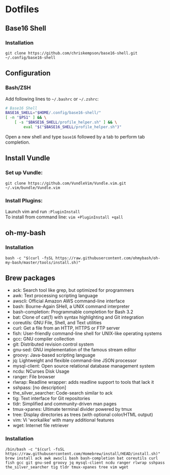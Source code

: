 # Dotfiles

## Base16 Shell
### Installation

```shell
git clone https://github.com/chriskempson/base16-shell.git ~/.config/base16-shell
```
## Configuration
### Bash/ZSH

Add following lines to `~/.bashrc` or `~/.zshrc`:
```bash
# Base16 Shell
BASE16_SHELL="$HOME/.config/base16-shell/"
[ -n "$PS1" ] && \
    [ -s "$BASE16_SHELL/profile_helper.sh" ] && \
        eval "$("$BASE16_SHELL/profile_helper.sh")"
```
Open a new shell and type `base16` followed by a tab to perform tab completion.

## Install Vundle
### Set up Vundle:
```shell
git clone https://github.com/VundleVim/Vundle.vim.git ~/.vim/bundle/Vundle.vim
```
### Install Plugins:
Launch vim and run `:PluginInstall` <br />
To install from command line: `vim +PluginInstall +qall`

## oh-my-bash
### Installation
```shell
bash -c "$(curl -fsSL https://raw.githubusercontent.com/ohmybash/oh-my-bash/master/tools/install.sh)"
```

## Brew packages 
- ack: Search tool like grep, but optimized for programmers
- awk: Text processing scripting language
- awscli: Official Amazon AWS command-line interface
- bash: Bourne-Again SHell, a UNIX command interpreter
- bash-completion: Programmable completion for Bash 3.2
- bat: Clone of cat(1) with syntax highlighting and Git integration
- coreutils: GNU File, Shell, and Text utilities
- curl: Get a file from an HTTP, HTTPS or FTP server
- fish: User-friendly command-line shell for UNIX-like operating systems
- gcc: GNU compiler collection
- git: Distributed revision control system
- gnu-sed: GNU implementation of the famous stream editor
- groovy: Java-based scripting language
- jq: Lightweight and flexible command-line JSON processor
- mysql-client: Open source relational database management system
- ncdu: NCurses Disk Usage
- ranger: File browser
- rlwrap: Readline wrapper: adds readline support to tools that lack it
- sshpass: [no description]
- the_silver_searcher: Code-search similar to ack
- tig: Text interface for Git repositories
- tldr: Simplified and community-driven man pages
- tmux-xpanes: Ultimate terminal divider powered by tmux
- tree: Display directories as trees (with optional color/HTML output)
- vim: Vi 'workalike' with many additional features
- wget: Internet file retriever
### Installation
```shell
/bin/bash -c "$(curl -fsSL https://raw.githubusercontent.com/Homebrew/install/HEAD/install.sh)"
brew install ack awk awscli bash bash-completion bat coreutils curl fish gcc git gnu-sed groovy jq mysql-client ncdu ranger rlwrap sshpass the_silver_searcher tig tldr tmux-xpanes tree vim wget
```
